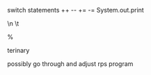 switch statements
++ --
+= -=
System.out.print

\n \t

%

terinary

possibly go through and adjust rps program

